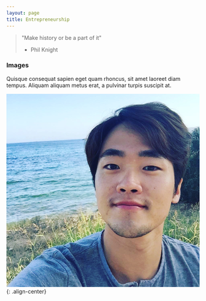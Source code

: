 ```yaml
---
layout: page
title: Entrepreneurship
---
```


> "Make history or be a part of it"
> - Phil Knight



### Images

Quisque consequat sapien eget quam rhoncus, sit amet laoreet diam tempus. Aliquam aliquam metus erat, a pulvinar turpis suscipit at.

![placeholder](/assets/profile2.jpg "Small example image"){: .align-center}

